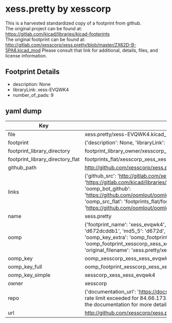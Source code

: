 # xess.pretty by xesscorp  
This is a harvested standardized copy of a footprint from github.  
The original project can be found at:  
https://gitlab.com/kicad/libraries/kicad-footprints  
The original footprint can be found at:
http://gitlab.com/xesscorp/xess.pretty/blob/master/ZX62D-B-5PA8.kicad_mod
Please consult that link for additional, details, files, and license information.  
## Footprint Details
* description: None  
* libraryLink: xess-EVQWK4  
* number_of_pads: 9  
## yaml dump  
| Key | Value |  
| --- | --- |  
| file | xess.pretty/xess-EVQWK4.kicad_mod |  
| footprint | {'description': None, 'libraryLink': 'xess-EVQWK4', 'number_of_pads': 9} |  
| footprint_library_directory | footprint_library_owner/xesscorp_xess.pretty |  
| footprint_library_directory_flat | footprints_flat/xesscorp_xess_xess_evqwk4/working |  
| github_path | http://github.com/xesscorp/xess.pretty/blob/master/xess-EVQWK4.kicad_mod |  
| links | {'github_src': 'http://gitlab.com/xesscorp/xess.pretty/blob/master/ZX62D-B-5PA8.kicad_mod', 'github_src_repo': 'https://gitlab.com/kicad/libraries/kicad-footprints', 'oomp_bot': 'footprints/xesscorp_xess_xess_evqwk4/working', 'oomp_bot_github': 'https://github.com/oomlout/oomlout_oomp_footprint_bot/tree/main/footprints/xesscorp_xess_xess_evqwk4/working', 'oomp_src_flat': 'footprints_flat/footprints_flat/xesscorp_xess_xess_evqwk4/working', 'oomp_src_flat_github': 'https://github.com/oomlout/oomlout_oomp_footprint_src/tree/main/footprints_flat/xesscorp_xess_xess_evqwk4/working'} |  
| name | xess.pretty |  
| oomp | {'footprint_name': 'xess_evqwk4', 'library_name': 'xess', 'md5': 'd672dcddb13d5d968c217ee9ef3bc740', 'md5_10': 'd672dcddb1', 'md5_5': 'd672d', 'md5_6': 'd672dc', 'oomp_key': 'oomp_xesscorp_xess_xess_evqwk4', 'oomp_key_extra': 'oomp_footprint_xesscorp_xess_xess_evqwk4', 'oomp_key_full': 'oomp_footprint_xesscorp_xess_xess_evqwk4_d672dc', 'oomp_key_simple': 'xesscorp_xess_xess_evqwk4', 'original_filename': 'xess.pretty/xess-EVQWK4.kicad_mod', 'owner_name': 'xesscorp'} |  
| oomp_key | oomp_xesscorp_xess_xess_evqwk4 |  
| oomp_key_full | oomp_footprint_xesscorp_xess_xess_evqwk4 |  
| oomp_key_simple | xesscorp_xess_xess_evqwk4 |  
| owner | xesscorp |  
| repo | {'documentation_url': 'https://docs.github.com/rest/overview/resources-in-the-rest-api#rate-limiting', 'message': "API rate limit exceeded for 84.66.173.59. (But here's the good news: Authenticated requests get a higher rate limit. Check out the documentation for more details.)"} |  
| url | http://github.com/xesscorp/xess.pretty |  

